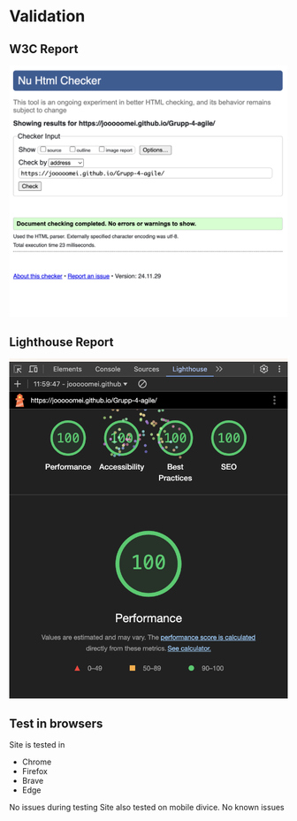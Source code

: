 # Validation

## W3C Report
![alt text](resources/w3c.png)

## Lighthouse Report
![alt text](resources/lighthouse-desktop.png)

## Test in browsers
Site is tested in 
- Chrome
- Firefox
- Brave 
- Edge

No issues during testing 
Site also tested on mobile divice. No known issues 